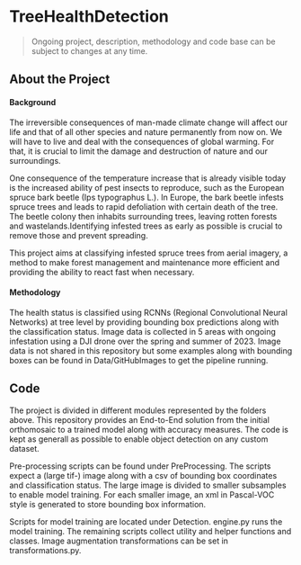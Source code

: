 # TreeHealthDetection

> Ongoing project, description, methodology and code base can be subject to changes at any time.

## About the Project

#### Background
The irreversible consequences of man-made climate change will affect our life and that of all other species and nature permanently from now on. We will have to live and deal with the consequences of global warming. For that, it is crucial to limit the damage and destruction of nature and our surroundings. 

One consequence of the temperature increase that is already visible today is the increased ability of pest insects to reproduce, such as the European spruce bark beetle (Ips typographus L.). In Europe, the bark beetle infests spruce trees and leads to rapid defoliation with certain death of the tree. The beetle colony then inhabits surrounding trees, leaving rotten forests and wastelands.Identifying infested trees as early as possible is crucial to remove those and prevent spreading.

This project aims at classifying infested spruce trees from aerial imagery, a method to make forest management and maintenance more efficient and providing the ability to react fast when necessary.

#### Methodology
The health status is classified using RCNNs (Regional Convolutional Neural Networks) at tree level by providing bounding box predictions along with the classification status. Image data is collected in 5 areas with ongoing infestation using a DJI drone over the spring and summer of 2023. Image data is not shared in this repository but some examples along with bounding boxes can be found in Data/GitHubImages to get the pipeline running.

## Code

The project is divided in different modules represented by the folders above. This repository provides an End-to-End solution from the initial orthomosaic to a trained model along with accuracy measures. The code is kept as generall as possible to enable object detection on any custom dataset.

Pre-processing scripts can be found under PreProcessing. The scripts expect a (large tif-) image along with a csv of bounding box coordinates and classification status. The large image is divided to smaller subsamples to enable model training. For each smaller image, an xml in Pascal-VOC style is generated to store bounding box information.

Scripts for model training are located under Detection. engine.py runs the model training. The remaining scripts collect utility and helper functions and classes. Image augmentation transformations can be set in transformations.py.

